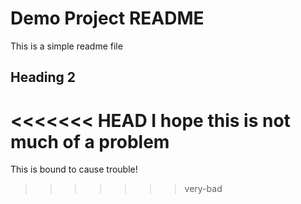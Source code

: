 # Demo Project README

This is a simple readme file

## Heading 2

<<<<<<< HEAD
I hope this is not much of a problem
=======
This is bound to cause trouble!
>>>>>>> very-bad
